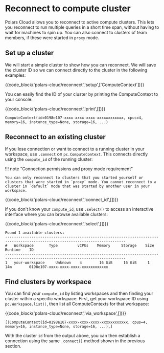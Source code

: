 # Reconnect to compute cluster

Polars Cloud allows you to reconnect to active compute clusters. This lets you reconnect to run
multiple queries in a short time span, without having to wait for machines to spin up. You can also
connect to clusters of team members, if these were started in `proxy` mode.

## Set up a cluster

We will start a simple cluster to show how you can reconnect. We will save the cluster ID so we can
connect directly to the cluster in the following examples:

{{code_block('polars-cloud/reconnect','setup',['ComputeContext'])}}

You can easily find the ID of your cluster by printing the ComputeContext to your console:

{{code_block('polars-cloud/reconnect','print',[])}}

```text
ComputeContext(id=0198e107-xxxx-xxxx-xxxx-xxxxxxxxxxxx, cpus=4, memory=16, instance_type=None, storage=16, ...)
```

## Reconnect to an existing cluster

If you lose connection or want to connect to a running cluster in your workspace, use `.connect` on
`pc.ComputeContext`. This connects directly using the `compute_id` of the running cluster:

!!! note "Connection permissions and proxy mode requirement"

    You can only reconnect to clusters that you started yourself or clusters that were started in `proxy` mode. You cannot reconnect to a cluster in `default` mode that was started by another user in your workspace.

{{code_block('polars-cloud/reconnect','connect_id',[])}}

If you don't know your `compute_id`, use `.select()` to access an interactive interface where you
can browse available clusters:

{{code_block('polars-cloud/reconnect','select',[])}}

```text
Found 1 available clusters:
-----------------------------------------------------------------------------------------------------------------------------
#   Workspace       Type         vCPUs    Memory     Storage    Size       Runtime    ID
-----------------------------------------------------------------------------------------------------------------------------
1   your-workspace     Unknown    4        16 GiB     16 GiB     1          14m        0198e107-xxxx-xxxx-xxxx-xxxxxxxxxxxx
```

## Find clusters by workspace

You can find your `compute_id` by listing workspaces and then finding your cluster within a specific
workspace. First, get your workspace ID using `pc.Workspace.list()`, then list all ComputeContexts
for that workspace:

{{code_block('polars-cloud/reconnect','via_workspace',[])}}

```text
[(ComputeContext(id=0198e107-xxxx-xxxx-xxxx-xxxxxxxxxxxx, cpus=4, memory=16, instance_type=None, storage=16, ...),]
```

With the cluster `id` from the output above, you can then establish a connection using the same
`.connect()` method shown in the previous section.

